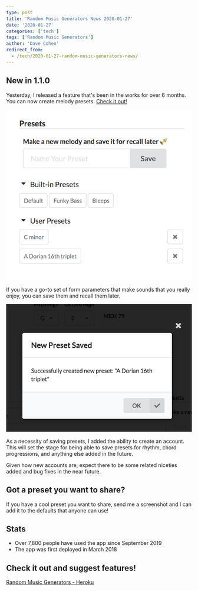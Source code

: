 ```yaml
---
type: post
title: 'Random Music Generators News 2020-01-27'
date: '2020-01-27'
categories: ['tech']
tags: ['Random Music Generators']
author: 'Dave Cohen'
redirect_from:
  - /tech/2020-01-27-random-music-generators-news/
---
```


## New in 1.1.0

Yesterday, I released a feature that's been in the works for over 6 months. You can now create melody presets. [Check it out!](https://random-music-generators.herokuapp.com/melody)

![New presets](./preset2.png)

If you have a go-to set of form parameters that make sounds that you really enjoy, you can save them and recall them later.

![Save new preset](./preset1.png)

As a necessity of saving presets, I added the ability to create an account. This will set the stage for being able to save presets for rhythm, chord progressions, and anything else added in the future.

Given how new accounts are, expect there to be some related niceties added and bug fixes in the near future.

## Got a preset you want to share?

If you have a cool preset you want to share, send me a screenshot and I can add it to the defaults that anyone can use!

## Stats

- Over 7,800 people have used the app since September 2019
- The app was first deployed in March 2018

## Check it out and suggest features!

[Random Music Generators - Heroku](https://random-music-generators.herokuapp.com/)
